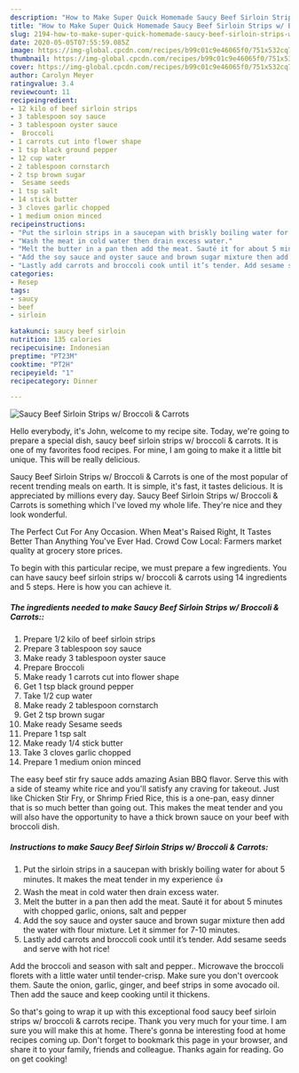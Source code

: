 ```yaml
---
description: "How to Make Super Quick Homemade Saucy Beef Sirloin Strips w/ Broccoli &amp;amp; Carrots"
title: "How to Make Super Quick Homemade Saucy Beef Sirloin Strips w/ Broccoli &amp;amp; Carrots"
slug: 2194-how-to-make-super-quick-homemade-saucy-beef-sirloin-strips-w-broccoli-and-amp-carrots
date: 2020-05-05T07:55:59.085Z
image: https://img-global.cpcdn.com/recipes/b99c01c9e46065f0/751x532cq70/saucy-beef-sirloin-strips-w-broccoli-carrots-recipe-main-photo.jpg
thumbnail: https://img-global.cpcdn.com/recipes/b99c01c9e46065f0/751x532cq70/saucy-beef-sirloin-strips-w-broccoli-carrots-recipe-main-photo.jpg
cover: https://img-global.cpcdn.com/recipes/b99c01c9e46065f0/751x532cq70/saucy-beef-sirloin-strips-w-broccoli-carrots-recipe-main-photo.jpg
author: Carolyn Meyer
ratingvalue: 3.4
reviewcount: 11
recipeingredient:
- 12 kilo of beef sirloin strips
- 3 tablespoon soy sauce
- 3 tablespoon oyster sauce
-  Broccoli
- 1 carrots cut into flower shape
- 1 tsp black ground pepper
- 12 cup water
- 2 tablespoon cornstarch
- 2 tsp brown sugar
-  Sesame seeds
- 1 tsp salt
- 14 stick butter
- 3 cloves garlic chopped
- 1 medium onion minced
recipeinstructions:
- "Put the sirloin strips in a saucepan with briskly boiling water for about 5 minutes. It makes the meat tender in my experience 👍"
- "Wash the meat in cold water then drain excess water."
- "Melt the butter in a pan then add the meat. Sauté it for about 5 minutes with chopped garlic, onions, salt and pepper"
- "Add the soy sauce and oyster sauce and brown sugar mixture then add the water with flour mixture. Let it simmer for 7-10 minutes."
- "Lastly add carrots and broccoli cook until it’s tender. Add sesame seeds and serve with hot rice!"
categories:
- Resep
tags:
- saucy
- beef
- sirloin

katakunci: saucy beef sirloin
nutrition: 135 calories
recipecuisine: Indonesian
preptime: "PT23M"
cooktime: "PT2H"
recipeyield: "1"
recipecategory: Dinner

---
```



![Saucy Beef Sirloin Strips w/ Broccoli &amp; Carrots](https://img-global.cpcdn.com/recipes/b99c01c9e46065f0/751x532cq70/saucy-beef-sirloin-strips-w-broccoli-carrots-recipe-main-photo.jpg)

Hello everybody, it's John, welcome to my recipe site. Today, we're going to prepare a special dish, saucy beef sirloin strips w/ broccoli &amp; carrots. It is one of my favorites food recipes. For mine, I am going to make it a little bit unique. This will be really delicious.

Saucy Beef Sirloin Strips w/ Broccoli &amp; Carrots is one of the most popular of recent trending meals on earth. It is simple, it's fast, it tastes delicious. It is appreciated by millions every day. Saucy Beef Sirloin Strips w/ Broccoli &amp; Carrots is something which I've loved my whole life. They're nice and they look wonderful.

The Perfect Cut For Any Occasion. When Meat&#39;s Raised Right, It Tastes Better Than Anything You&#39;ve Ever Had. Crowd Cow Local: Farmers market quality at grocery store prices.


To begin with this particular recipe, we must prepare a few ingredients. You can have saucy beef sirloin strips w/ broccoli &amp; carrots using 14 ingredients and 5 steps. Here is how you can achieve it.

##### The ingredients needed to make Saucy Beef Sirloin Strips w/ Broccoli &amp; Carrots::

1. Prepare 1/2 kilo of beef sirloin strips
1. Prepare 3 tablespoon soy sauce
1. Make ready 3 tablespoon oyster sauce
1. Prepare  Broccoli
1. Make ready 1 carrots cut into flower shape
1. Get 1 tsp black ground pepper
1. Take 1/2 cup water
1. Make ready 2 tablespoon cornstarch
1. Get 2 tsp brown sugar
1. Make ready  Sesame seeds
1. Prepare 1 tsp salt
1. Make ready 1/4 stick butter
1. Take 3 cloves garlic chopped
1. Prepare 1 medium onion minced


The easy beef stir fry sauce adds amazing Asian BBQ flavor. Serve this with a side of steamy white rice and you&#39;ll satisfy any craving for takeout. Just like Chicken Stir Fry, or Shrimp Fried Rice, this is a one-pan, easy dinner that is so much better than going out. This makes the meat tender and you will also have the opportunity to have a thick brown sauce on your beef with broccoli dish. 

##### Instructions to make Saucy Beef Sirloin Strips w/ Broccoli &amp; Carrots:

1. Put the sirloin strips in a saucepan with briskly boiling water for about 5 minutes. It makes the meat tender in my experience 👍
1. Wash the meat in cold water then drain excess water.
1. Melt the butter in a pan then add the meat. Sauté it for about 5 minutes with chopped garlic, onions, salt and pepper
1. Add the soy sauce and oyster sauce and brown sugar mixture then add the water with flour mixture. Let it simmer for 7-10 minutes.
1. Lastly add carrots and broccoli cook until it’s tender. Add sesame seeds and serve with hot rice!


Add the broccoli and season with salt and pepper.. Microwave the broccoli florets with a little water until tender-crisp. Make sure you don&#39;t overcook them. Saute the onion, garlic, ginger, and beef strips in some avocado oil. Then add the sauce and keep cooking until it thickens. 

So that's going to wrap it up with this exceptional food saucy beef sirloin strips w/ broccoli &amp; carrots recipe. Thank you very much for your time. I am sure you will make this at home. There's gonna be interesting food at home recipes coming up. Don't forget to bookmark this page in your browser, and share it to your family, friends and colleague. Thanks again for reading. Go on get cooking!
